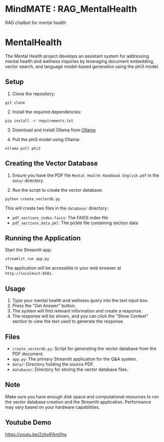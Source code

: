 # MindMATE : RAG_MentalHealth
RAG chatbot for mental health 

# MentalHealth
The Mental Health project develops an assistant system for addressing mental health and wellness inquiries by leveraging document embedding, vector search, and language model-based generation using the phi3 model.

## Setup

1. Clone the repository:
```
git clone 
```
2. Install the required dependencies:
```
pip install -r requirements.txt
```
3. Download and install Ollama from [Ollama](https://ollama.com/)

4. Pull the phi3 model using Ollama:
```
ollama pull phi3
```

## Creating the Vector Database

1. Ensure you have the PDF file `Mental Health Handbook English.pdf` in the `data/` directory.

2. Run the script to create the vector database:
```
python create_vectordb.py
```
This will create two files in the `database/` directory:
- `pdf_sections_index.faiss`: The FAISS index file
- `pdf_sections_data.pkl`: The pickle file containing section data

## Running the Application

Start the Streamlit app:
```
streamlit run app.py
```
The application will be accessible in your web browser at `http://localhost:8501`.

## Usage

1. Type your mental health and wellness query into the text input box.
2. Press the "Get Answer" button.
3. The system will find relevant information and create a response.
4. The response will be shown, and you can click the "Show Context" section to view the text used to generate the response.

## Files

- `create_vectordb.py`: Script for generating the vector database from the PDF document.
- `app.py`: The primary Streamlit application for the Q&A system.
- `data/`: Directory holding the source PDF.
- `database/`: Directory for storing the vector database files.

## Note

Make sure you have enough disk space and computational resources to run the vector database creation and the Streamlit application. Performance may vary based on your hardware capabilities.

## Youtube Demo
https://youtu.be/ZzhxlFAm0ho


